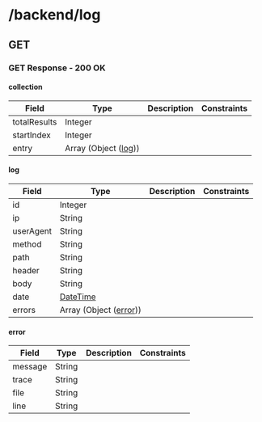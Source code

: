 
# /backend/log


## GET


### GET Response - 200 OK

#### collection

Field | Type | Description | Constraints
----- | ---- | ----------- | -----------
totalResults | Integer |  | 
startIndex | Integer |  | 
entry | Array (Object ([log](#psx_model_Log))) |  | 

#### log

Field | Type | Description | Constraints
----- | ---- | ----------- | -----------
id | Integer |  | 
ip | String |  | 
userAgent | String |  | 
method | String |  | 
path | String |  | 
header | String |  | 
body | String |  | 
date | [DateTime](http://tools.ietf.org/html/rfc3339#section-5.6) |  | 
errors | Array (Object ([error](#psx_model_Error))) |  | 

#### error

Field | Type | Description | Constraints
----- | ---- | ----------- | -----------
message | String |  | 
trace | String |  | 
file | String |  | 
line | String |  | 

